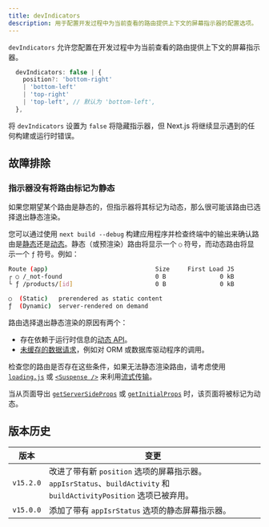 ```yaml
---
title: devIndicators
description: 用于配置开发过程中为当前查看的路由提供上下文的屏幕指示器的配置选项。
---
```


`devIndicators` 允许您配置在开发过程中为当前查看的路由提供上下文的屏幕指示器。

```ts
  devIndicators: false | {
    position?: 'bottom-right'
    | 'bottom-left'
    | 'top-right'
    | 'top-left', // 默认为 'bottom-left',
  },
```

将 `devIndicators` 设置为 `false` 将隐藏指示器，但 Next.js 将继续显示遇到的任何构建或运行时错误。

## 故障排除

### 指示器没有将路由标记为静态

如果您期望某个路由是静态的，但指示器将其标记为动态，那么很可能该路由已选择退出静态渲染。

您可以通过使用 `next build --debug` 构建应用程序并检查终端中的输出来确认路由是[静态](/nextjs-cn/app/building-your-application/rendering/server-components#static-rendering-default)还是[动态](/nextjs-cn/app/building-your-application/rendering/server-components#dynamic-rendering)。静态（或预渲染）路由将显示一个 `○` 符号，而动态路由将显示一个 `ƒ` 符号。例如：

```bash
Route (app)                              Size     First Load JS
┌ ○ /_not-found                          0 B               0 kB
└ ƒ /products/[id]                       0 B               0 kB

○  (Static)   prerendered as static content
ƒ  (Dynamic)  server-rendered on demand
```

<AppOnly>

路由选择退出静态渲染的原因有两个：

- 存在依赖于运行时信息的[动态 API](/nextjs-cn/app/building-your-application/rendering/server-components#dynamic-apis)。
- [未缓存的数据请求](/nextjs-cn/app/building-your-application/data-fetching/fetching)，例如对 ORM 或数据库驱动程序的调用。

检查您的路由是否存在这些条件，如果无法静态渲染路由，请考虑使用 [`loading.js`](/nextjs-cn/app/api-reference/file-conventions/loading) 或 [`<Suspense />`](https://react.dev/reference/react/Suspense) 来利用[流式传输](/nextjs-cn/app/building-your-application/routing/loading-ui-and-streaming#what-is-streaming)。

</AppOnly>

<PagesOnly>

当从页面导出 [`getServerSideProps`](/nextjs-cn/pages/building-your-application/data-fetching/get-server-side-props) 或 [`getInitialProps`](/nextjs-cn/pages/api-reference/functions/get-initial-props) 时，该页面将被标记为动态。

</PagesOnly>

## 版本历史

| 版本      | 变更                                                                                                                |
| --------- | ------------------------------------------------------------------------------------------------------------------- |
| `v15.2.0` | 改进了带有新 `position` 选项的屏幕指示器。`appIsrStatus`、`buildActivity` 和 `buildActivityPosition` 选项已被弃用。 |
| `v15.0.0` | 添加了带有 `appIsrStatus` 选项的静态屏幕指示器。                                                                    |
